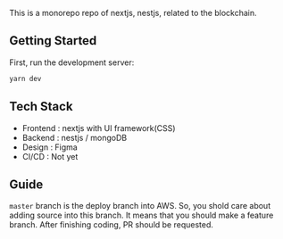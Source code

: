 This is a monorepo repo of nextjs, nestjs, related to the blockchain. 

## Getting Started

First, run the development server:

```bash
yarn dev
```

## Tech Stack
 - Frontend : nextjs with UI framework(CSS)
 - Backend : nestjs / mongoDB
 - Design : Figma
 - CI/CD : Not yet

## Guide
`master` branch is the deploy branch into AWS. So, you shold care about adding source into this branch. 
It means that you should make a feature branch. After finishing coding, PR should be requested. 
  

